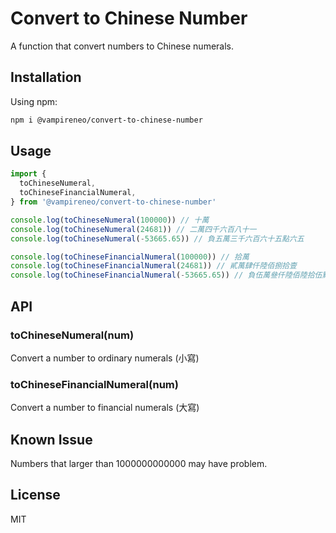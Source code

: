 # Convert to Chinese Number

A function that convert numbers to Chinese numerals.

## Installation

Using npm:

```bash
npm i @vampireneo/convert-to-chinese-number
```

## Usage

```js
import {
  toChineseNumeral,
  toChineseFinancialNumeral,
} from '@vampireneo/convert-to-chinese-number'

console.log(toChineseNumeral(100000)) // 十萬
console.log(toChineseNumeral(24681)) // 二萬四千六百八十一
console.log(toChineseNumeral(-53665.65)) // 負五萬三千六百六十五點六五

console.log(toChineseFinancialNumeral(100000)) // 拾萬
console.log(toChineseFinancialNumeral(24681)) // 貳萬肆仟陸佰捌拾壹
console.log(toChineseFinancialNumeral(-53665.65)) // 負伍萬叄仟陸佰陸拾伍點陸伍
```

## API

### toChineseNumeral(num)

Convert a number to ordinary numerals (小寫)

### toChineseFinancialNumeral(num)

Convert a number to financial numerals (大寫)

## Known Issue

Numbers that larger than 1000000000000 may have problem.

## License

MIT
